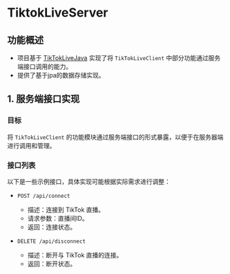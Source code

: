 # TiktokLiveServer

## 功能概述

- 项目基于 [TikTokLiveJava](https://github.com/jwdeveloper/TikTokLiveJava)
   实现了将 `TikTokLiveClient` 中部分功能通过服务端接口调用的能力。
- 提供了基于jpa的数据存储实现。

## 1. 服务端接口实现

### 目标

将 `TikTokLiveClient` 的功能模块通过服务端接口的形式暴露，以便于在服务器端进行调用和管理。

### 接口列表

以下是一些示例接口，具体实现可能根据实际需求进行调整：

- `POST /api/connect`
    - 描述：连接到 TikTok 直播。
    - 请求参数：直播间ID。
    - 返回：连接状态。

- `DELETE /api/disconnect`
    - 描述：断开与 TikTok 直播的连接。
    - 返回：断开状态。

  